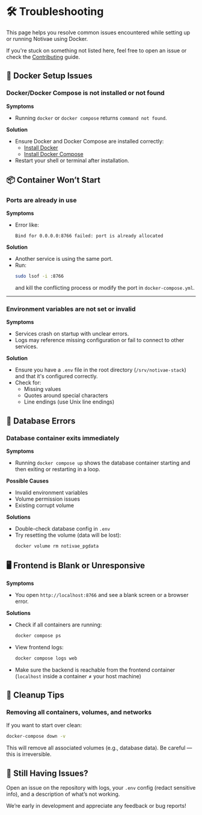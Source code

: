 # 🛠️ Troubleshooting

This page helps you resolve common issues encountered while setting up or running Notivae using Docker.

If you're stuck on something not listed here, feel free to open an issue or check the [Contributing](../other/contributing.md) guide.

## 🧩 Docker Setup Issues

### Docker/Docker Compose is not installed or not found

**Symptoms**
- Running `docker` or `docker compose` returns `command not found`.

**Solution**
- Ensure Docker and Docker Compose are installed correctly:
  - [Install Docker](https://docs.docker.com/get-docker/)
  - [Install Docker Compose](https://docs.docker.com/compose/install/)
- Restart your shell or terminal after installation.

## 📦 Container Won’t Start

### Ports are already in use

**Symptoms**
- Error like:
  ```
  Bind for 0.0.0.0:8766 failed: port is already allocated
  ```

**Solution**
- Another service is using the same port.
- Run:
  ```bash
  sudo lsof -i :8766
  ```
  and kill the conflicting process or modify the port in `docker-compose.yml`.

---

### Environment variables are not set or invalid

**Symptoms**
- Services crash on startup with unclear errors.
- Logs may reference missing configuration or fail to connect to other services.

**Solution**
- Ensure you have a `.env` file in the root directory (`/srv/notivae-stack`) and that it's configured correctly.
- Check for:
  - Missing values
  - Quotes around special characters
  - Line endings (use Unix line endings)

## 🧮 Database Errors

### Database container exits immediately

**Symptoms**
- Running `docker compose up` shows the database container starting and then exiting or restarting in a loop.

**Possible Causes**
- Invalid environment variables
- Volume permission issues
- Existing corrupt volume

**Solutions**
- Double-check database config in `.env`
- Try resetting the volume (data will be lost):
  ```bash
  docker volume rm notivae_pgdata
  ```

## 🖥️ Frontend is Blank or Unresponsive

**Symptoms**
- You open `http://localhost:8766` and see a blank screen or a browser error.

**Solutions**
- Check if all containers are running:
  ```bash
  docker compose ps
  ```
- View frontend logs:
  ```bash
  docker compose logs web
  ```
- Make sure the backend is reachable from the frontend container (`localhost` inside a container ≠ your host machine)

## 🧹 Cleanup Tips

### Removing all containers, volumes, and networks

If you want to start over clean:

```bash
docker-compose down -v
```

This will remove all associated volumes (e.g., database data). Be careful — this is irreversible.

## 📄 Still Having Issues?

Open an issue on the repository with logs, your `.env` config (redact sensitive info), and a description of what’s not working.

We’re early in development and appreciate any feedback or bug reports!

